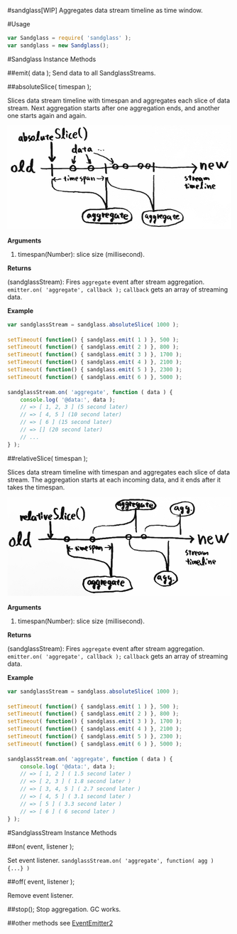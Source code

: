#sandglass[WIP]
Aggregates data stream timeline as time window.



#Usage

```javascript
var Sandglass = require( 'sandglass' );
var sandglass = new Sandglass();
```



#Sandglass Instance Methods

##emit( data );
Send data to all SandglassStreams.

##absoluteSlice( timespan );

Slices data stream timeline with timespan and aggregates each slice of data stream. Next aggregation starts after one aggregation ends, and another one starts again and again.

![](doc/img/absoluteSlice.jpg)

__Arguments__

1. timespan(Number): slice size (millisecond).

__Returns__

(sandglassStream): Fires `aggregate` event after stream aggregation.
`emitter.on( 'aggregate', callback );` 
`callback` gets an array of streaming data.

__Example__

```javascript
var sandglassStream = sandglass.absoluteSlice( 1000 );

setTimeout( function() { sandglass.emit( 1 ) }, 500 );
setTimeout( function() { sandglass.emit( 2 ) }, 800 );
setTimeout( function() { sandglass.emit( 3 ) }, 1700 );
setTimeout( function() { sandglass.emit( 4 ) }, 2100 );
setTimeout( function() { sandglass.emit( 5 ) }, 2300 );
setTimeout( function() { sandglass.emit( 6 ) }, 5000 );

sandglassStream.on( 'aggregate', function ( data ) {
    console.log( '@data:', data );
    // => [ 1, 2, 3 ] (5 second later)
    // => [ 4, 5 ] (10 second later)
    // => [ 6 ] (15 second later)
    // => [] (20 second later)
    // ...
} );
```

##relativeSlice( timespan );

Slices data stream timeline with timespan and aggregates each slice of data stream. The aggregation starts at each incoming data, and it ends after it takes the timespan. 

![](doc/img/relativeSlice.jpg)

__Arguments__

1. timespan(Number): slice size (millisecond).

__Returns__

(sandglassStream): Fires `aggregate` event after stream aggregation.
`emitter.on( 'aggregate', callback );` 
`callback` gets an array of streaming data.

__Example__

```javascript
var sandglassStream = sandglass.absoluteSlice( 1000 );

setTimeout( function() { sandglass.emit( 1 ) }, 500 );
setTimeout( function() { sandglass.emit( 2 ) }, 800 );
setTimeout( function() { sandglass.emit( 3 ) }, 1700 );
setTimeout( function() { sandglass.emit( 4 ) }, 2100 );
setTimeout( function() { sandglass.emit( 5 ) }, 2300 );
setTimeout( function() { sandglass.emit( 6 ) }, 5000 );

sandglassStream.on( 'aggregate', function ( data ) {
    console.log( '@data:', data );
    // => [ 1, 2 ] ( 1.5 second later )
    // => [ 2, 3 ] ( 1.8 second later )
    // => [ 3, 4, 5 ] ( 2.7 second later )
    // => [ 4, 5 ] ( 3.1 second later )
    // => [ 5 ] ( 3.3 second later )
    // => [ 6 ] ( 6 second later )
} );
```



#SandglassStream Instance Methods

##on( event, listener );

Set event listener.
`sandglassStream.on( 'aggregate', function( agg ) {...} )`

##off( event, listener );

Remove event listener.

##stop();
Stop aggregation. GC works.

##other methods
see [EventEmitter2](https://github.com/asyncly/EventEmitter2)
